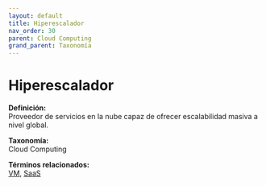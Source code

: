 ```yaml
---
layout: default
title: Hiperescalador
nav_order: 30
parent: Cloud Computing
grand_parent: Taxonomía
---
```


# Hiperescalador

**Definición:**  
Proveedor de servicios en la nube capaz de ofrecer escalabilidad masiva a nivel global.

**Taxonomía:**  
Cloud Computing

**Términos relacionados:**  
[VM](https://maleniski.github.io/diccionario-angl-tec-mx/docs/taxonomia/cloud--computing/vm.html), [SaaS](https://maleniski.github.io/diccionario-angl-tec-mx/docs/taxonomia/cloud--computing/saas.html)
